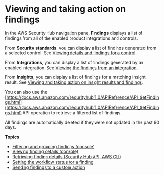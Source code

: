 # Viewing and taking action on findings<a name="securityhub-managing-findings"></a>

In the AWS Security Hub navigation pane, **Findings** displays a list of findings from all of the enabled product integrations and controls\.

From **Security standards**, you can display a list of findings generated from a selected control\. See [Viewing details and findings for a control](securityhub-standards-view-controls.md#securityhub-standards-control-details)\.

From **Integrations**, you can display a list of findings generated by an enabled integration\. See [Viewing the findings from an integration](securityhub-integrations-managing.md#securityhub-integration-view-findings)\.

From **Insights**, you can display a list of findings for a matching insight result\. See [Viewing and taking action on insight results and findings](securityhub-insights-view-take-action.md)\.

You can also use the [https://docs.aws.amazon.com/securityhub/1.0/APIReference/API_GetFindings.html](https://docs.aws.amazon.com/securityhub/1.0/APIReference/API_GetFindings.html) API operation to retrieve a filtered list of findings\.

All findings are automatically deleted if they were not updated in the past 90 days\.

**Topics**
+ [Filtering and grouping findings \(console\)](findings-filtering-grouping.md)
+ [Viewing finding details \(console\)](finding-view-details.md)
+ [Retrieving finding details \(Security Hub API, AWS CLI\)](finding-retrieve-api-cli.md)
+ [Setting the workflow status for a finding](finding-workflow-status.md)
+ [Sending findings to a custom action](finding-send-to-custom-action.md)